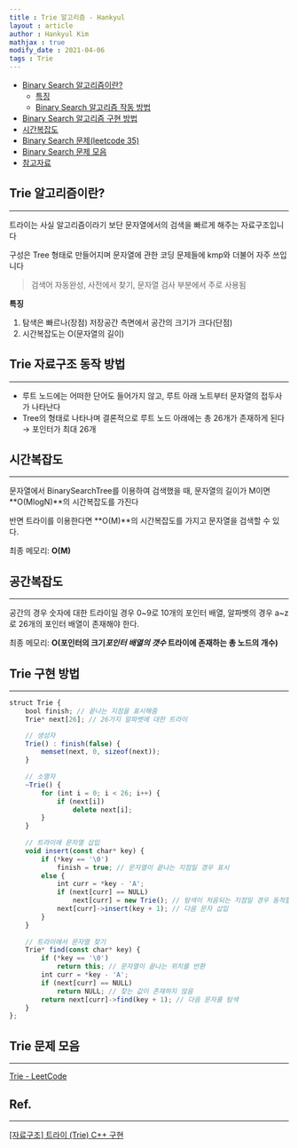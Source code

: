 ```yaml
---
title : Trie 알고리즘 - Hankyul
layout : article
author : Hankyul Kim
mathjax : true
modify_date : 2021-04-06
tags : Trie
---
```




- [Binary Search 알고리즘이란?](#Binary-Search-알고리즘이란?)
  - [특징](#특징)
  - [Binary Search 알고리즘 작동 방법](#Binary-Search-알고리즘-작동-방법)
- [Binary Search 알고리즘 구현 방법](#Binary-Search-알고리즘-구현-방법)
- [시간복잡도](시간복잡도)
- [Binary Search 문제(leetcode 35)](Binary-Search-문제(leetcode-35))
- [Binary Search 문제 모음](Binary-Search-문제-모음)
- [참고자료](참고자료)


## Trie 알고리즘이란?

---

트라이는 사실 알고리즘이라기 보단 문자열에서의 검색을 빠르게 해주는 자료구조입니다

구성은 Tree 형태로 만들어지며 문자열에 관한 코딩 문제들에 kmp와 더불어 자주 쓰입니다

> 검색어 자동완성, 사전에서 찾기, 문자열 검사 부분에서 주로 사용됨

**특징**

1. 탐색은 빠르나(장점) 저장공간 측면에서 공간의 크기가 크다(단점)
2. 시간복잡도는 O(문자열의 길이)

## Trie 자료구조 동작 방법

---

[](https://img1.daumcdn.net/thumb/R1280x0/?scode=mtistory2&fname=https%3A%2F%2Fblog.kakaocdn.net%2Fdn%2FwNWfF%2FbtquI06bYM5%2Fm22bzwlkbL5Eab22O2z8zk%2Fimg.png)


- 루트 노드에는 어떠한 단어도 들어가지 않고, 루트 아래 노트부터 문자열의 접두사가 나타난다
- Tree의 형태로 나타나며 결론적으로 루트 노드 아래에는 총 26개가 존재하게 된다 → 포인터가 최대 26개

## 시간복잡도

---

문자열에서 BinarySearchTree를 이용하여 검색했을 때, 문자열의 길이가 M이면 **O(MlogN)**의 시간복잡도를 가진다

반면 트라이를 이용한다면 **O(M)**의 시간복잡도를 가지고 문자열을 검색할 수 있다.

최종 메모리: **O(M)**

## 공간복잡도

---

공간의 경우 숫자에 대한 트라이일 경우 0~9로 10개의 포인터 배열, 알파벳의 경우 a~z로 26개의 포인터 배열이 존재해야 한다.

최종 메모리: **O(포인터의 크기*포인터 배열의 갯수* 트라이에 존재하는 총 노드의 개수)**

## Trie 구현 방법

---

```jsx
struct Trie { 
	bool finish; // 끝나는 지점을 표시해줌 
	Trie* next[26]; // 26가지 알파벳에 대한 트라이 

	// 생성자 
	Trie() : finish(false) { 
		memset(next, 0, sizeof(next)); 
	}
	
	// 소멸자 
	~Trie() { 
		for (int i = 0; i < 26; i++) {
			if (next[i]) 
				delete next[i]; 
		}
	}
	
	// 트라이에 문자열 삽입 
	void insert(const char* key) { 
		if (*key == '\0') 
			finish = true; // 문자열이 끝나는 지점일 경우 표시 
		else { 
			int curr = *key - 'A'; 
			if (next[curr] == NULL) 
				next[curr] = new Trie(); // 탐색이 처음되는 지점일 경우 동적할당 
			next[curr]->insert(key + 1); // 다음 문자 삽입 
		} 
	}
	
	// 트라이에서 문자열 찾기 
	Trie* find(const char* key) { 
		if (*key == '\0') 
			return this; // 문자열이 끝나는 위치를 반환 
		int curr = *key - 'A'; 
		if (next[curr] == NULL) 
			return NULL; // 찾는 값이 존재하지 않음 
		return next[curr]->find(key + 1); // 다음 문자를 탐색 
	}
};

```

## Trie 문제 모음

---

[Trie - LeetCode](https://leetcode.com/tag/trie/)


## Ref.

---

[[자료구조] 트라이 (Trie) C++ 구현](https://eun-jeong.tistory.com/29)